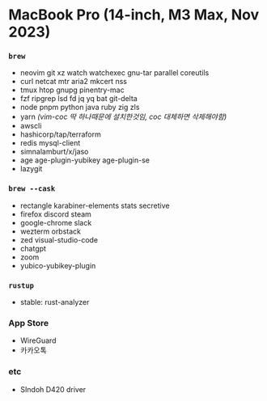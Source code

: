 MacBook Pro (14-inch, M3 Max, Nov 2023)
========

### `brew`
- neovim git xz watch watchexec gnu-tar parallel coreutils
- curl netcat mtr aria2 mkcert nss
- tmux htop gnupg pinentry-mac
- fzf ripgrep lsd fd jq yq bat git-delta
- node pnpm python java ruby zig zls
- yarn *(vim-coc 딱 하나때문에 설치한것임, coc 대체하면 삭제해야함)*
- awscli
- hashicorp/tap/terraform
- redis mysql-client
- simnalamburt/x/jaso
- age age-plugin-yubikey age-plugin-se
- lazygit

### `brew --cask`
- rectangle karabiner-elements stats secretive
- firefox discord steam
- google-chrome slack
- wezterm orbstack
- zed visual-studio-code
- chatgpt
- zoom
- yubico-yubikey-plugin

### `rustup`
- stable: rust-analyzer

### App Store
- WireGuard
- 카카오톡

### etc
- SIndoh D420 driver
